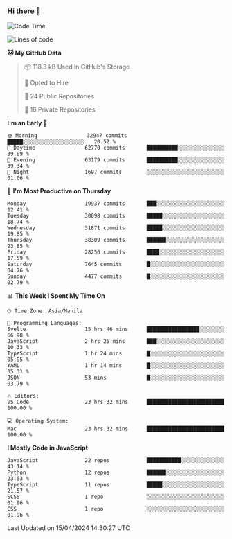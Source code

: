 ### Hi there 👋

<!--START_SECTION:waka-->
![Code Time](http://img.shields.io/badge/Code%20Time-661%20hrs%2035%20mins-blue)

![Lines of code](https://img.shields.io/badge/From%20Hello%20World%20I%27ve%20Written-63.5%20million%20lines%20of%20code-blue)

**🐱 My GitHub Data** 

> 📦 118.3 kB Used in GitHub's Storage 
 > 
> 💼 Opted to Hire
 > 
> 📜 24 Public Repositories 
 > 
> 🔑 16 Private Repositories 
 > 
**I'm an Early 🐤** 

```text
🌞 Morning                32947 commits       █████░░░░░░░░░░░░░░░░░░░░   20.52 % 
🌆 Daytime                62770 commits       ██████████░░░░░░░░░░░░░░░   39.09 % 
🌃 Evening                63179 commits       ██████████░░░░░░░░░░░░░░░   39.34 % 
🌙 Night                  1697 commits        ░░░░░░░░░░░░░░░░░░░░░░░░░   01.06 % 
```
📅 **I'm Most Productive on Thursday** 

```text
Monday                   19937 commits       ███░░░░░░░░░░░░░░░░░░░░░░   12.41 % 
Tuesday                  30098 commits       █████░░░░░░░░░░░░░░░░░░░░   18.74 % 
Wednesday                31871 commits       █████░░░░░░░░░░░░░░░░░░░░   19.85 % 
Thursday                 38309 commits       ██████░░░░░░░░░░░░░░░░░░░   23.85 % 
Friday                   28256 commits       ████░░░░░░░░░░░░░░░░░░░░░   17.59 % 
Saturday                 7645 commits        █░░░░░░░░░░░░░░░░░░░░░░░░   04.76 % 
Sunday                   4477 commits        █░░░░░░░░░░░░░░░░░░░░░░░░   02.79 % 
```


📊 **This Week I Spent My Time On** 

```text
🕑︎ Time Zone: Asia/Manila

💬 Programming Languages: 
Svelte                   15 hrs 46 mins      █████████████████░░░░░░░░   66.98 % 
JavaScript               2 hrs 25 mins       ███░░░░░░░░░░░░░░░░░░░░░░   10.33 % 
TypeScript               1 hr 24 mins        █░░░░░░░░░░░░░░░░░░░░░░░░   05.95 % 
YAML                     1 hr 14 mins        █░░░░░░░░░░░░░░░░░░░░░░░░   05.31 % 
JSON                     53 mins             █░░░░░░░░░░░░░░░░░░░░░░░░   03.79 % 

🔥 Editors: 
VS Code                  23 hrs 32 mins      █████████████████████████   100.00 % 

💻 Operating System: 
Mac                      23 hrs 32 mins      █████████████████████████   100.00 % 
```

**I Mostly Code in JavaScript** 

```text
JavaScript               22 repos            ███████████░░░░░░░░░░░░░░   43.14 % 
Python                   12 repos            ██████░░░░░░░░░░░░░░░░░░░   23.53 % 
TypeScript               11 repos            █████░░░░░░░░░░░░░░░░░░░░   21.57 % 
SCSS                     1 repo              ░░░░░░░░░░░░░░░░░░░░░░░░░   01.96 % 
CSS                      1 repo              ░░░░░░░░░░░░░░░░░░░░░░░░░   01.96 % 
```




 Last Updated on 15/04/2024 14:30:27 UTC
<!--END_SECTION:waka-->

